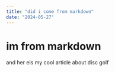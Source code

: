 ```yaml
---
title: "did i come from markdown"
date: "2024-05-27"
---
```


# im from markdown

and her eis my cool article about disc golf
